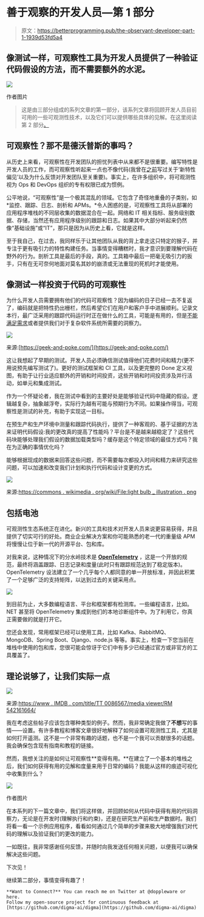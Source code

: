 # 善于观察的开发人员—第 1 部分

> 原文：<https://betterprogramming.pub/the-observant-developer-part-1-1939d53fd5a4>

## 像测试一样，可观察性工具为开发人员提供了一种验证代码假设的方法，而不需要额外的水泥。

![](img/17bf677987ec30d41bcded87cdfb239a.png)

作者图片

> 这是由三部分组成的系列文章的第一部分，该系列文章将回顾开发人员目前可用的一些可观测性技术，以及它们可以提供哪些具体的见解。在这里阅读第 2 部分[。](/improving-code-design-with-opentelemetry-a-practical-guide-a08e6440c24d)

## 可观察性？那不是德沃普斯的事吗？

从历史上来看，可观察性在开发团队的担忧列表中从来都不是很重要。编写特性是开发人员的工作，而可观察性听起来一点也不像代码(我曾在[之前](/youre-never-done-by-definition-c04ac77c616b)写过关于‘新特性偏见’以及为什么反馈对开发团队至关重要)。事实上，在许多组织中，将可观测性视为 Ops 和 DevOps 组织的专有权限已成为惯例。

公平地说，“可观察性”是一个极其混乱的领域。它包含了奇怪地重叠的子类别，如*监控、跟踪、日志、剖析和 APMs。*令人困惑的是，可观察性工具将从部署的应用程序堆栈的不同层收集的数据混合在一起。网络和 IT 相关指标、服务级别数据、存储，当然还有应用程序级别的跟踪和日志。如果其中大部分听起来仍然像“基础设施”或“IT”，那只是因为从历史上看，它就是这样。

至于我自己，在过去，我同样乐于让其他团队从我的背上拿走这只特定的猴子，并专注于更有吸引力的特性构建任务。当事情变得糟糕时，我才意识到要理解代码在野外的行为。剖析工具是最后的手段，真的。工具箱中最后一把毫无吸引力的扳手，只有在无可奈何地面对莫名其妙的崩溃或无法重现的死机时才能使用。

## 像测试一样投资于代码的可观察性

为什么开发人员需要拥有他们的代码可观察性？因为编码的日子已经一去不复返了，编码就是把特性扔出栅栏，然后希望它们在用户和客户手中进展顺利。记录文本行，最广泛采用的跟踪代码运行时正在做什么的工具，可能是有用的，但是[不能满足需求](https://levelup.gitconnected.com/breaking-the-fourth-wall-in-coding-189055955c85)或者提供我们对于复杂软件系统所需要的洞察力。

![](img/e63cdfc0e1db8d99050521941968f970.png)

来源:[https://geek-and-poke.com/](https://geek-and-poke.com/)

这让我想起了早期的测试。开发人员必须确信测试值得他们花费时间和精力(更不用说预先编写测试了)。更好的测试框架和 CI 工具，以及更完整的 Done 定义视图，有助于让行业适应额外的开销和时间投资，这些开销和时间投资涉及并行活动，如单元和集成测试。

作为一个怀疑论者，我在测试中看到的主要好处是能够验证代码中隐藏的假设。逻辑越复杂，抽象越浮夸，实际行为越有可能与预期行为不同。如果操作得当，可观察性是测试的补充，有助于实现这一目标。

在预生产和生产环境中测量和跟踪代码执行，提供了一种客观的、基于证据的方法来证明代码假设:我的更改真的提高了性能吗？平台是不是越来越稳定了？这些代码块能够处理我们假设的数据加载类型吗？缓存是这个特定领域的最佳方式吗？我在为正确的事情优化吗？

能够根据现成的数据来回答这些问题，而不需要每次都投入时间和精力来研究这些问题，可以加速和改变我们计划和执行代码和设计变更的方式。

![](img/652db09654e989c2a2eb69c2f2aa5131.png)

来源:[https://commons . wikimedia . org/wiki/File:light bulb _ illustration . png](https://commons.wikimedia.org/wiki/File:Lightbulb_illustration.png)

## 包括电池

可观测性生态系统正在进化。新兴的工具和技术对开发人员来说更容易获得，并且提供了切实可行的好处。商业企业解决方案和你可能熟悉的老一代的重量级 APM 将慢慢让位于新一代的开源平台、包和库。

对我来说，这种情况下的分水岭技术是 [**OpenTelemetry**](https://opentelemetry.io/) ，这是一个开放的规范，最终将涵盖跟踪、日志记录和度量(此时只有跟踪规范达到了稳定版本)。OpenTelemetry 设法建立了一个几乎每个人都同意的单一开放标准，并因此积累了一个足够广泛的支持矩阵，以达到过去的关键采用点。

![](img/19b2c91d7741a1bfff4063496e9cf000.png)

到目前为止，大多数编程语言、平台和框架都有检测库。一些编程语言，比如。NET 甚至将 OpenTelemetry 集成到他们的本地诊断组件中。为了利用它，你真正需要做的就是打开它。

您还会发现，常用框架已经可以使用工具，比如 Kafka、RabbitMQ、MongoDB、Spring Boot、Django、node.js 等等。事实上，检查一下您当前在堆栈中使用的包和库，您很可能会惊讶于它们中有多少已经通过官方或非官方的工具覆盖了。

## 理论说够了，让我们实际一点

![](img/ff1c73aa397ce9c4f0047ad915410a6e.png)

来源:[https://www . IMDB . com/title/TT 0086567/media viewer/RM 542161664/](https://www.imdb.com/title/tt0086567/mediaviewer/rm542161664/)

我在考虑这些帖子应该包含哪种类型的例子。然而，我非常确定我做了**不想**写的事情——设置。有许多教程和博客文章很好地解释了如何设置可观测性工具，尤其是如何打开遥测。这不是一个非常有趣的话题，也不是一个我可以贡献很多的话题。我会确保包含现有指南和教程的链接。

然而，我想关注的是如何让可观察性**变得有用。**在建立了一个基本的堆栈之后，我们如何获得有用的见解和度量来用于日常的编码？我能从这样的痕迹可视化中收集到什么？

![](img/ee4ec923c6044930c2f42a4e652f7acc.png)

作者图片

在本系列的下一篇文章中，我们将这样做，并回顾如何从代码中获得有用的代码洞察力，无论是在开发时(理解执行和约束)，还是在研究生产前和生产数据时。我们将看一看一个示例应用程序，看看如何通过几个简单的步骤来极大地增强我们对代码的理解以及验证我们的更改的能力。

一如既往，我非常感谢任何反馈，并随时向我发送任何相关问题，以便我可以确保解决这些问题。

下次见！

继续第二部分，事情变得有趣了！

```
**Want to Connect?** You can reach me on Twitter at @doppleware or here.
Follow my open-source project for continuous feedback at [https://github.com/digma-ai/digma](https://github.com/digma-ai/digma)
```